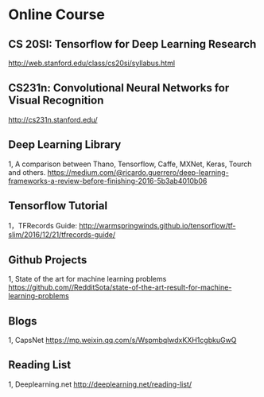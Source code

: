 # Online Course
## CS 20SI: Tensorflow for Deep Learning Research
http://web.stanford.edu/class/cs20si/syllabus.html

## CS231n: Convolutional Neural Networks for Visual Recognition
http://cs231n.stanford.edu/

## Deep Learning Library
1, A comparison between Thano, Tensorflow, Caffe, MXNet, Keras, Tourch and others. 
https://medium.com/@ricardo.guerrero/deep-learning-frameworks-a-review-before-finishing-2016-5b3ab4010b06

## Tensorflow Tutorial
1，TFRecords Guide: http://warmspringwinds.github.io/tensorflow/tf-slim/2016/12/21/tfrecords-guide/

## Github Projects
1, State of the art for machine learning problems https://github.com//RedditSota/state-of-the-art-result-for-machine-learning-problems

## Blogs
1, CapsNet https://mp.weixin.qq.com/s/WspmbqlwdxKXH1cgbkuGwQ

## Reading List
1, Deeplearning.net http://deeplearning.net/reading-list/
